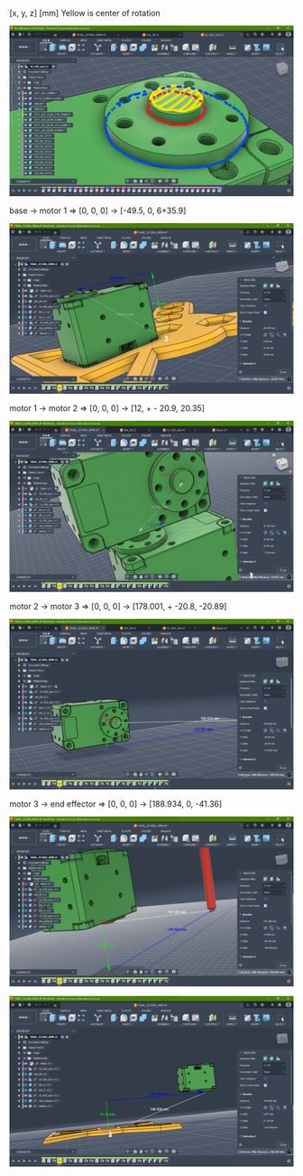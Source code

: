 [x, y, z] [mm] Yellow is center of rotation

![1748975689486](image/README/1748975689486.png)

base -> motor 1 => [0, 0, 0] -> [-49.5, 0, 6+35.9]

![1748978847913](image/README/1748978847913.png)

motor 1 -> motor 2 => [0, 0, 0] -> [12, + - 20.9, 20.35]

![1748976130627](image/README/1748976130627.png)

motor 2 -> motor 3 => [0, 0, 0] -> [178.001, + -20.8, -20.89]

![1748976228913](image/README/1748976228913.png)

motor 3 -> end effector => [0, 0, 0] -> [188.934, 0, -41.36]

![1748978794771](image/README/1748978794771.png)

![1748978747662](image/README/1748978747662.png)
